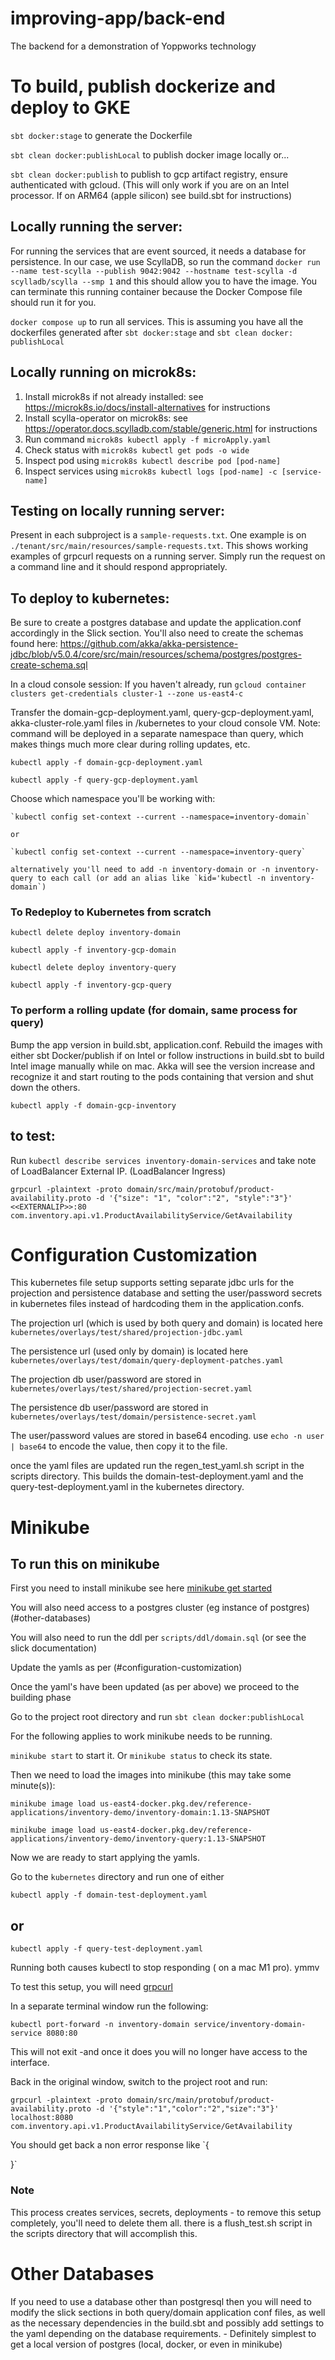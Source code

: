# improving-app/back-end

The backend for a demonstration  of Yoppworks technology 

# To build, publish dockerize and deploy to GKE

`sbt docker:stage` to generate the Dockerfile

`sbt clean docker:publishLocal` to publish docker image locally or...

`sbt clean docker:publish` to publish to gcp artifact registry, ensure authenticated with gcloud. (This will only work if you are on an Intel processor.  If on ARM64 (apple silicon) see build.sbt for instructions)

## Locally running the server:

For running the services that are event sourced, it needs a database for persistence. In our case, we use ScyllaDB, so run the command `docker run --name test-scylla --publish 9042:9042 --hostname test-scylla -d scylladb/scylla --smp 1` and this should allow you to have the image. You can terminate this running container because the Docker Compose file should run it for you.

`docker compose up` to run all services. This is assuming you have all the dockerfiles generated after `sbt docker:stage` and `sbt clean docker: publishLocal`

## Locally running on microk8s:

1. Install microk8s if not already installed: see https://microk8s.io/docs/install-alternatives for instructions
2. Install scylla-operator on microk8s: see https://operator.docs.scylladb.com/stable/generic.html for instructions
3. Run command `microk8s kubectl apply -f microApply.yaml`
4. Check status with `microk8s kubectl get pods -o wide`
5. Inspect pod using `microk8s kubectl describe pod [pod-name]`
6. Inspect services using `microk8s kubectl logs [pod-name] -c [service-name]`

## Testing on locally running server:

Present in each subproject is a `sample-requests.txt`. One example is on `./tenant/src/main/resources/sample-requests.txt`.
This shows working examples of grpcurl requests on a running server. Simply run the request on a command line and it should respond appropriately.

## To deploy to kubernetes:

Be sure to create a postgres database and update the application.conf accordingly in the Slick section. You'll also need
to create the schemas found here: https://github.com/akka/akka-persistence-jdbc/blob/v5.0.4/core/src/main/resources/schema/postgres/postgres-create-schema.sql

In a cloud console session:
If you haven't already, run `gcloud container clusters get-credentials cluster-1 --zone us-east4-c`

Transfer  the domain-gcp-deployment.yaml, query-gcp-deployment.yaml, akka-cluster-role.yaml files in /kubernetes to your cloud console VM. Note: command will be deployed in a separate namespace
than query, which makes things much more clear during rolling updates, etc.

`kubectl apply -f domain-gcp-deployment.yaml`

`kubectl apply -f query-gcp-deployment.yaml`


Choose which namespace you'll be working with:

    `kubectl config set-context --current --namespace=inventory-domain`

    or

    `kubectl config set-context --current --namespace=inventory-query`

    alternatively you'll need to add -n inventory-domain or -n inventory-query to each call (or add an alias like `kid='kubectl -n inventory-domain`)


### To Redeploy to Kubernetes from scratch

`kubectl delete deploy inventory-domain`

`kubectl apply -f inventory-gcp-domain`

`kubectl delete deploy inventory-query`

`kubectl apply -f inventory-gcp-query`

### To perform a rolling update (for domain, same process for query)

Bump the app version in build.sbt, application.conf. Rebuild the images with either sbt Docker/publish if on Intel or follow instructions in build.sbt to build Intel image manually while on mac.  Akka will see the version increase and recognize
it and start routing to the pods containing that version and shut down the others.


`kubectl apply -f domain-gcp-inventory`

## to test:

Run `kubectl describe services inventory-domain-services` and take note of LoadBalancer External IP. (LoadBalancer Ingress)

`grpcurl -plaintext -proto domain/src/main/protobuf/product-availability.proto -d '{"size": "1", "color":"2", "style":"3"}' <<EXTERNALIP>>:80 com.inventory.api.v1.ProductAvailabilityService/GetAvailability`


# Configuration Customization

This kubernetes file setup supports setting separate jdbc urls for the projection and persistence database and setting the user/password secrets in kubernetes files instead of hardcoding them in the application.confs.

The projection url (which is used by both query and domain) is located here
`kubernetes/overlays/test/shared/projection-jdbc.yaml`

The persistence url (used only by domain) is located here
`kubernetes/overlays/test/domain/query-deployment-patches.yaml`

The projection db user/password are stored in
`kubernetes/overlays/test/shared/projection-secret.yaml`

The persistence db user/password are stored in 
`kubernetes/overlays/test/domain/persistence-secret.yaml`

The user/password values are stored in base64 encoding.
use `echo -n user | base64` to encode the value, then copy it to the file. 

once the yaml files are updated run the regen_test_yaml.sh script in the scripts directory.  This builds the domain-test-deployment.yaml and the query-test-deployment.yaml in the kubernetes  directory.




# Minikube

## To run this on minikube

First you need to install minikube see here [minikube get started](https://minikube.sigs.k8s.io/docs/start/)


You will also need access to a postgres cluster (eg instance of postgres) (#other-databases)

You will also need to run the ddl per `scripts/ddl/domain.sql` (or see the slick documentation)

Update the yamls as per (#configuration-customization)

Once the yaml's have been updated (as per above) we proceed to the building phase

Go to the project root directory and run `sbt clean docker:publishLocal`

For the following applies to work minikube needs to be running.

`minikube start` to start it.  Or `minikube status` to check its state.

Then we need to load the images into minikube (this may take some minute(s)):

`minikube image load us-east4-docker.pkg.dev/reference-applications/inventory-demo/inventory-domain:1.13-SNAPSHOT`

`minikube image load us-east4-docker.pkg.dev/reference-applications/inventory-demo/inventory-query:1.13-SNAPSHOT`

Now we are ready to start applying the yamls.

Go to the `kubernetes` directory and run one of either

`kubectl apply -f domain-test-deployment.yaml`

## or

`kubectl apply -f query-test-deployment.yaml`

Running both causes kubectl to stop responding ( on a mac M1 pro).  ymmv



To test this setup, you will need [grpcurl](https://github.com/fullstorydev/grpcurl)


In a separate terminal window run the following:

`kubectl port-forward -n inventory-domain service/inventory-domain-service 8080:80`

This will not exit -and once it does you will no longer have access to the interface.

Back in the original window, switch to the project root and run:

`grpcurl -plaintext -proto domain/src/main/protobuf/product-availability.proto -d '{"style":"1","color":"2","size":"3"}' localhost:8080 com.inventory.api.v1.ProductAvailabilityService/GetAvailability`

You should get back a non error response like 
`{

}`



### Note 
This process creates services, secrets, deployments - to remove this setup completely, you'll need to delete them all.  there is a flush_test.sh script in the scripts directory that will accomplish this.


# Other Databases

If you need to use a database other than postgresql then you will need to modify the slick sections in both query/domain application conf files, as well as the necessary dependencies in the build.sbt and possibly add settings to the yaml depending on the database requirements. - Definitely simplest to get a local version of postgres (local, docker, or even in minikube)
